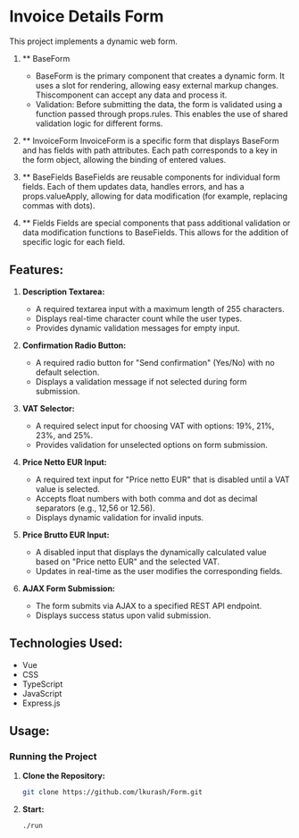 # Invoice Details Form

This project implements a dynamic web form.

1. ** BaseForm
   - BaseForm is the primary component that creates a dynamic form. It uses a slot for rendering, allowing easy external markup changes.
     Thiscomponent can accept any data and process it.
   - Validation:
     Before submitting the data, the form is validated using a function passed through props.rules. This enables the use of shared validation logic for different forms.

2. ** InvoiceForm
   InvoiceForm is a specific form that displays BaseForm and has fields with path attributes. Each path corresponds to a key in the form object, allowing the binding of entered values.

3. ** BaseFields
   BaseFields are reusable components for individual form fields. Each of them updates data, handles errors, and has a props.valueApply, allowing for data modification (for example, replacing commas with dots).

4. ** Fields
   Fields are special components that pass additional validation or data modification functions to BaseFields. This allows for the addition of specific logic for each field.

## Features:

1. **Description Textarea:**
   - A required textarea input with a maximum length of 255 characters.
   - Displays real-time character count while the user types.
   - Provides dynamic validation messages for empty input.

2. **Confirmation Radio Button:**
   - A required radio button for "Send confirmation" (Yes/No) with no default selection.
   - Displays a validation message if not selected during form submission.

3. **VAT Selector:**
   - A required select input for choosing VAT with options: 19%, 21%, 23%, and 25%.
   - Provides validation for unselected options on form submission.

4. **Price Netto EUR Input:**
   - A required text input for "Price netto EUR" that is disabled until a VAT value is selected.
   - Accepts float numbers with both comma and dot as decimal separators (e.g., 12,56 or 12.56).
   - Displays dynamic validation for invalid inputs.

5. **Price Brutto EUR Input:**
   - A disabled input that displays the dynamically calculated value based on "Price netto EUR" and the selected VAT.
   - Updates in real-time as the user modifies the corresponding fields.

6. **AJAX Form Submission:**
   - The form submits via AJAX to a specified REST API endpoint.
   - Displays success status upon valid submission.

## Technologies Used:
- Vue
- CSS
- TypeScript
- JavaScript
- Express.js

## Usage:

### Running the Project

1. **Clone the Repository:**
   ```bash
   git clone https://github.com/lkurash/Form.git

2. **Start:**
   ```bash
   ./run
